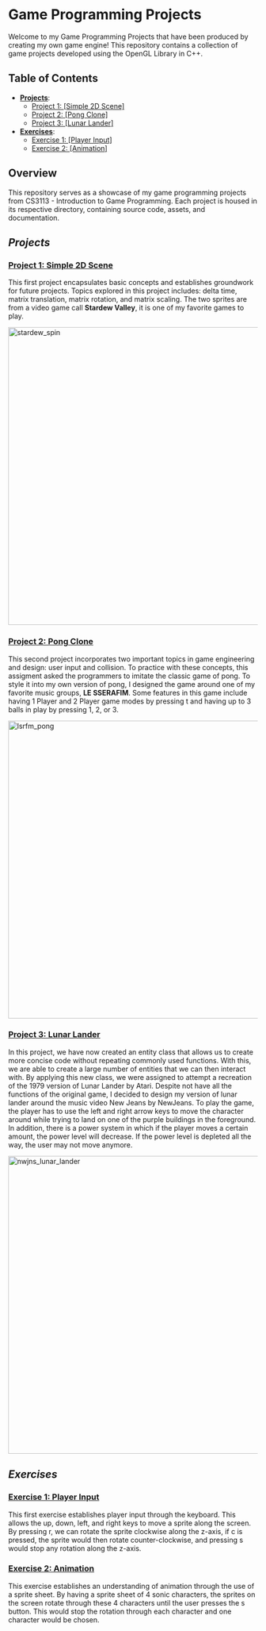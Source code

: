 # Game Programming Projects

Welcome to my Game Programming Projects that have been produced by creating my own game engine! This repository contains a collection of game projects developed using the OpenGL Library in C++.

## Table of Contents
- [**Projects**](#Projects):
  - [Project 1: [Simple 2D Scene]](./simple_2d_scene)
  - [Project 2: [Pong Clone]](./pong_clone)
  - [Project 3: [Lunar Lander]](./lunar_lander)
- [**Exercises**](#Exercises):
  - [Exercise 1: [Player Input]](./player_input)
  - [Exercise 2: [Animation]](./animation)

## Overview

This repository serves as a showcase of my game programming projects from CS3113 - Introduction to Game Programming. Each project is housed in its respective directory, containing source code, assets, and documentation.

## _Projects_

### [Project 1: Simple 2D Scene](./simple_2d_scene)

This first project encapsulates basic concepts and establishes groundwork for future projects. Topics explored in this project includes: delta time, matrix translation, matrix rotation, and matrix scaling. The two sprites are from a video game call **Stardew Valley**, it is one of my favorite games to play.
  
<img width="600" alt="stardew_spin" src="https://github.com/jaylan-wu/CS3113/assets/89537744/f496d6ed-29e4-43f6-8dbb-24cbd361c461">

### [Project 2: Pong Clone](./pong_clone)

This second project incorporates two important topics in game engineering and design: user input and collision. To practice with these concepts, this assigment asked the programmers to imitate the classic game of pong. To style it into my own version of pong, I designed the game around one of my favorite music groups, **LE SSERAFIM**. Some features in this game include having 1 Player and 2 Player game modes by pressing t and having up to 3 balls in play by pressing 1, 2, or 3.

<img width="600" alt="lsrfm_pong" src="https://github.com/jaylan-wu/CS3113/assets/89537744/9b0c6733-c0b3-4697-96c5-64cc1c45a2d5">

### [Project 3: Lunar Lander](./lunar_lander)

In this project, we have now created an entity class that allows us to create more concise code without repeating commonly used functions. With this, we are able to create a large number of entities that we can then interact with. By applying this new class, we were assigned to attempt a recreation of the 1979 version of Lunar Lander by Atari. Despite not have all the functions of the original game, I decided to design my version of lunar lander around the music video New Jeans by NewJeans. To play the game, the player has to use the left and right arrow keys to move the character around while trying to land on one of the purple buildings in the foreground. In addition, there is a power system in which if the player moves a certain amount, the power level will decrease. If the power level is depleted all the way, the user may not move anymore.

<img width="600" alt="nwjns_lunar_lander" src="https://github.com/jaylan-wu/CS3113/assets/89537744/ea4bf39c-653a-444e-955a-4ea7946d8011">

## _Exercises_

### [Exercise 1: Player Input](./player_input)

This first exercise establishes player input through the keyboard. This allows the up, down, left, and right keys to move a sprite along the screen. By pressing r, we can rotate the sprite clockwise along the z-axis, if c is pressed, the sprite would then rotate counter-clockwise, and pressing s would stop any rotation along the z-axis.

### [Exercise 2: Animation](./animation)

This exercise establishes an understanding of animation through the use of a sprite sheet. By having a sprite sheet of 4 sonic characters, the sprites on the screen rotate through these 4 characters until the user presses the s button. This would stop the rotation through each character and one character would be chosen.

